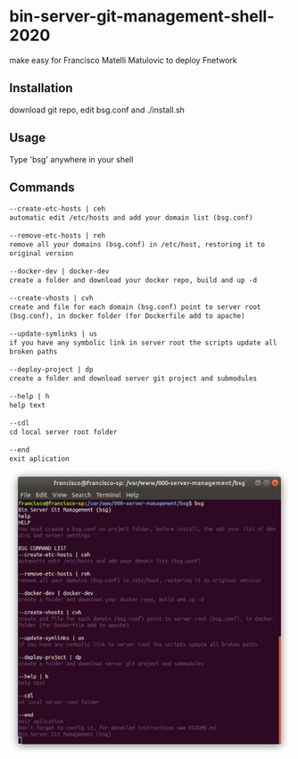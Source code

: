 # bin-server-git-management-shell-2020

make easy for Francisco Matelli Matulovic to deploy Fnetwork

## Installation

download git repo, edit bsg.conf and ./install.sh

## Usage

Type 'bsg' anywhere in your shell

## Commands

```
--create-etc-hosts | ceh
automatic edit /etc/hosts and add your domain list (bsg.conf)

--remove-etc-hosts | reh
remove all your domains (bsg.conf) in /etc/host, restoring it to original version

--docker-dev | docker-dev
create a folder and download your docker repo, build and up -d

--create-vhosts | cvh
create and file for each domain (bsg.conf) point to server root (bsg.conf), in docker folder (for Dockerfile add to apache)

--update-symlinks | us
if you have any symbolic link in server root the scripts update all broken paths

--deploy-project | dp
create a folder and download server git project and submodules

--help | h
help text

--cdl
cd local server root folder

--end
exit aplication

```
![bsg-screenshot](bsg-screenshot-help-2020-04-05.jpg)